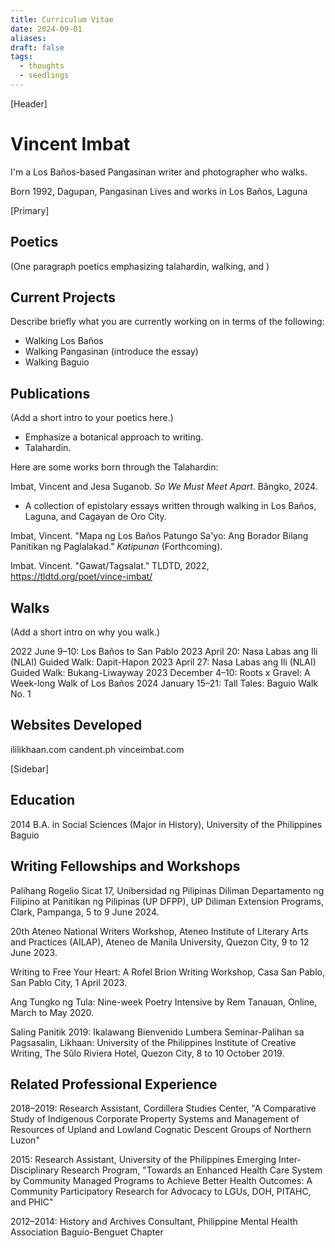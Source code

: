 ```yaml
---
title: Curriculum Vitae
date: 2024-09-01
aliases: 
draft: false
tags:
  - thoughts
  - seedlings
---
```

[Header]
# Vincent Imbat

I'm a Los Baños-based Pangasinan writer and photographer who walks.

Born 1992, Dagupan, Pangasinan
Lives and works in Los Baños, Laguna

[Primary]
## Poetics

(One paragraph poetics emphasizing talahardin, walking, and )

## Current Projects

Describe briefly what you are currently working on in terms of the following:
- Walking Los Baños
- Walking Pangasinan (introduce the essay)
- Walking Baguio

## Publications

(Add a short intro to your poetics here.)
- Emphasize a botanical approach to writing.
- Talahardin.

Here are some works born through the Talahardin:

Imbat, Vincent and Jesa Suganob. *So We Must Meet Apart*. Bângko, 2024.
- A collection of epistolary essays written through walking in Los Baños, Laguna, and Cagayan de Oro City.

Imbat, Vincent. "Mapa ng Los Baños Patungo Sa'yo: Ang Borador Bilang Panitikan ng Paglalakad." *Katipunan* (Forthcoming).

Imbat. Vincent. "Gawat/Tagsalat." TLDTD, 2022, https://tldtd.org/poet/vince-imbat/

## Walks

(Add a short intro on why you walk.)

2022 June 9–10: Los Baños to San Pablo
2023 April 20: Nasa Labas ang Ili (NLAI) Guided Walk: Dapit-Hapon
2023 April 27: Nasa Labas ang Ili (NLAI) Guided Walk: Bukang-Liwayway
2023 December 4–10: Roots x Gravel: A Week-long Walk of Los Baños
2024 January 15–21: Tall Tales: Baguio Walk No. 1

## Websites Developed

ililikhaan.com
candent.ph
vinceimbat.com

[Sidebar]

## Education

2014 B.A. in Social Sciences (Major in History), University of the Philippines Baguio

## Writing Fellowships and Workshops

Palihang Rogelio Sicat 17, Unibersidad ng Pilipinas Diliman Departamento ng Filipino at Panitikan ng Pilipinas (UP DFPP), UP Diliman Extension Programs, Clark, Pampanga, 5 to 9 June 2024.

20th Ateneo National Writers Workshop, Ateneo Institute of Literary Arts and Practices (AILAP), Ateneo de Manila University, Quezon City, 9 to 12 June 2023.

Writing to Free Your Heart: A Rofel Brion Writing Workshop, Casa San Pablo, San Pablo City, 1 April 2023.

Ang Tungko ng Tula: Nine-week Poetry Intensive by Rem Tanauan, Online, March to May 2020.

Saling Panitik 2019: Ikalawang Bienvenido Lumbera Seminar-Palihan sa Pagsasalin, Likhaan: University of the Philippines Institute of Creative Writing, The Sûlo Riviera Hotel, Quezon City, 8 to 10 October 2019.

## Related Professional Experience

2018–2019: Research Assistant, Cordillera Studies Center, "A Comparative Study of Indigenous Corporate Property Systems and Management of Resources of Upland and Lowland Cognatic Descent Groups of Northern Luzon"

2015: Research Assistant, University of the Philippines Emerging Inter-Disciplinary Research Program, "Towards an Enhanced Health Care System by Community Managed Programs to Achieve Better Health Outcomes: A Community Participatory Research for Advocacy to LGUs, DOH, PITAHC, and PHIC"

2012–2014: History and Archives Consultant, Philippine Mental Health Association Baguio-Benguet Chapter